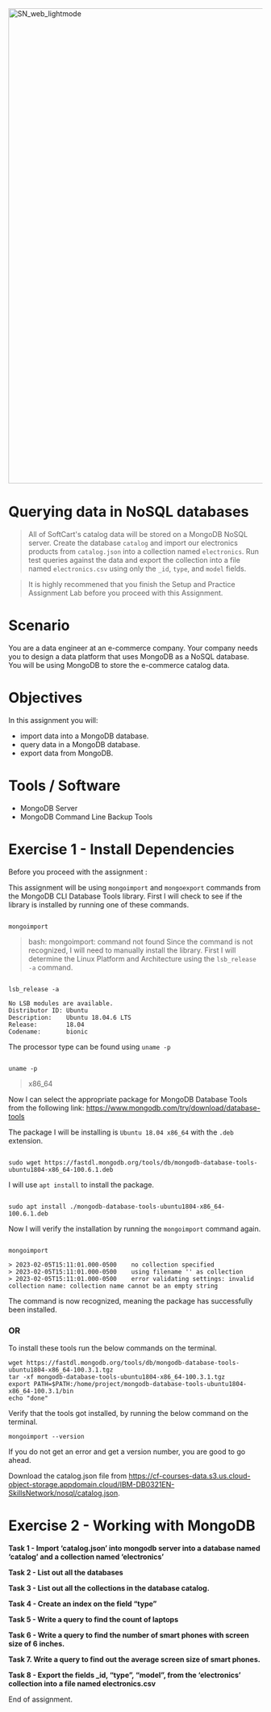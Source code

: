 <img width="940" alt="SN_web_lightmode" src="https://github.com/rupamdusane/IBM-Data_Engineering_Capstone_Project/assets/92736419/3c5603a3-6721-4d9d-8cd2-bf9a9195b098">

# Querying data in NoSQL databases

> All of SoftCart's catalog data will be stored on a MongoDB NoSQL server. Create the database `catalog` and import our electronics products from `catalog.json` into a collection named `electronics`. Run test queries against the data and export the collection into a file named `electronics.csv` using only the `_id`, `type`, and `model` fields.

> It is highly recommened that you finish the Setup and Practice Assignment Lab before you proceed with this Assignment.

# Scenario
You are a data engineer at an e-commerce company. Your company needs you to design a data platform that uses MongoDB as a NoSQL database. You will be using MongoDB to store the e-commerce catalog data.

# Objectives
In this assignment you will:
- import data into a MongoDB database.
- query data in a MongoDB database.
- export data from MongoDB.
# Tools / Software
- MongoDB Server
- MongoDB Command Line Backup Tools

# Exercise 1 - Install Dependencies
Before you proceed with the assignment :

This assignment will be using `mongoimport` and `mongoexport` commands from the MongoDB CLI Database Tools library. First I will check to see if the library is installed by running one of these commands.
```

mongoimport

```
> bash: mongoimport: command not found
Since the command is not recognized, I will need to manually install the library. First I will determine the Linux Platform and Architecture using the `lsb_release -a` command.

```

lsb_release -a

```
```
No LSB modules are available.
Distributor ID: Ubuntu
Description:    Ubuntu 18.04.6 LTS
Release:        18.04
Codename:       bionic
```
The processor type can be found using `uname -p`

```

uname -p

```
> x86_64

Now I can select the appropriate package for MongoDB Database Tools from the following link: https://www.mongodb.com/try/download/database-tools

The package I will be installing is `Ubuntu 18.04 x86_64` with the `.deb` extension.
```

sudo wget https://fastdl.mongodb.org/tools/db/mongodb-database-tools-ubuntu1804-x86_64-100.6.1.deb

```
I will use `apt install` to install the package.

```

sudo apt install ./mongodb-database-tools-ubuntu1804-x86_64-100.6.1.deb

```
Now I will verify the installation by running the `mongoimport` command again.
```

mongoimport

```
```
> 2023-02-05T15:11:01.000-0500    no collection specified
> 2023-02-05T15:11:01.000-0500    using filename '' as collection
> 2023-02-05T15:11:01.000-0500    error validating settings: invalid collection name: collection name cannot be an empty string
```
The command is now recognized, meaning the package has successfully been installed.

### OR

To install these tools run the below commands on the terminal.
```
wget https://fastdl.mongodb.org/tools/db/mongodb-database-tools-ubuntu1804-x86_64-100.3.1.tgz
tar -xf mongodb-database-tools-ubuntu1804-x86_64-100.3.1.tgz
export PATH=$PATH:/home/project/mongodb-database-tools-ubuntu1804-x86_64-100.3.1/bin
echo "done"
```
Verify that the tools got installed, by running the below command on the terminal.
```
mongoimport --version
```
If you do not get an error and get a version number, you are good to go ahead.

Download the catalog.json file from https://cf-courses-data.s3.us.cloud-object-storage.appdomain.cloud/IBM-DB0321EN-SkillsNetwork/nosql/catalog.json.

# Exercise 2 - Working with MongoDB
**Task 1 - Import ‘catalog.json’ into mongodb server into a database named ‘catalog’ and a collection named ‘electronics’**


**Task 2 - List out all the databases**


**Task 3 - List out all the collections in the database catalog.**


**Task 4 - Create an index on the field “type”**


**Task 5 - Write a query to find the count of laptops**


**Task 6 - Write a query to find the number of smart phones with screen size of 6 inches.**


**Task 7. Write a query to find out the average screen size of smart phones.**


**Task 8 - Export the fields _id, “type”, “model”, from the ‘electronics’ collection into a file named electronics.csv**


End of assignment.
